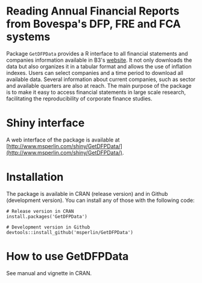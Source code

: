# Reading Annual Financial Reports from Bovespa's DFP, FRE and FCA systems

Package `GetDFPData` provides a R interface to all financial statements and companies information available in B3's [website](http://www.bmfbovespa.com.br/). It not only downloads the data but also organizes it in a tabular format and allows the use of inflation indexes. Users can select companies and a time period to download all available data. Several information about current companies, such as sector and available quarters are also at reach. The main purpose of the package is to make it easy to access financial statements in large scale research, facilitating the reproducibility of corporate finance studies.

# Shiny interface

A web interface of the package is available at [http://www.msperlin.com/shiny/GetDFPData/](http://www.msperlin.com/shiny/GetDFPData/).

# Installation

The package is available in CRAN (release version) and in Github (development version). You can install any of those with the following code:

```
# Release version in CRAN
install.packages('GetDFPData') 

# Development version in Github
devtools::install_github('msperlin/GetDFPData')
```

# How to use GetDFPData

See manual and vignette in CRAN.
